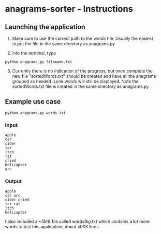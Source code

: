 # anagrams-sorter - Instructions

## Launching the application

1. Make sure to use the correct path to the words file. Usually the easiest to put the file in the same directory as anagrams.py

2. Into the terminal, type

```
python anagrams.py filename.txt
```

3. Currently there is no indication of the progress, but once complete the new file "sortedWords.txt" should be created and have all the anagrams grouped as needed. Lone words will still be displayed. Note the sortedWords.txt file is created in the same directory as anagrams.py

## Example use case

```
python anagrams.py words.txt
```

### Input

```
apple
car
cider
tar
itch
rat
cried
helicopter
arc
```

### Output

```
apple
car arc
cider cried
tar rat
itch
helicopter
```

I also included a ~5MB file called wordsBig.txt which contains a lot more words to test this application, about 500K lines.
